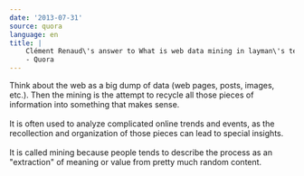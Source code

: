 ```yaml
---
date: '2013-07-31'
source: quora
language: en
title: |
    Clément Renaud\'s answer to What is web data mining in layman\'s terms?
    - Quora
---
```


Think about the web as a big dump of data (web pages, posts, images,
etc.). Then the mining is the attempt to recycle all those pieces of
information into something that makes sense.\
\
It is often used to analyze complicated online trends and events, as the
recollection and organization of those pieces can lead to special
insights.\
\
It is called mining because people tends to describe the process as an
\"extraction\" of meaning or value from pretty much random content.
